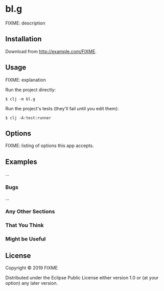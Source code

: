 # bl.g

FIXME: description

## Installation

Download from http://example.com/FIXME.

## Usage

FIXME: explanation

Run the project directly:

    $ clj -m bl.g

Run the project's tests (they'll fail until you edit them):

    $ clj -A:test:runner

## Options

FIXME: listing of options this app accepts.

## Examples

...

### Bugs

...

### Any Other Sections
### That You Think
### Might be Useful

## License

Copyright © 2019 FIXME

Distributed under the Eclipse Public License either version 1.0 or (at
your option) any later version.
